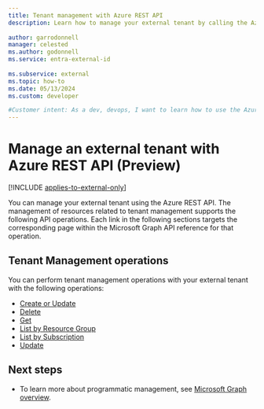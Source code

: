 ```yaml
---
title: Tenant management with Azure REST API
description: Learn how to manage your external tenant by calling the Azure REST API.
 
author: garrodonnell
manager: celested
ms.author: godonnell
ms.service: entra-external-id
 
ms.subservice: external
ms.topic: how-to
ms.date: 05/13/2024
ms.custom: developer

#Customer intent: As a dev, devops, I want to learn how to use the Azure REST API to manage my external tenant.
---
```

# Manage an external tenant with Azure REST API (Preview)

[!INCLUDE [applies-to-external-only](../includes/applies-to-external-only.md)]

You can manage your external tenant using the Azure REST API. The management of resources related to tenant management supports the following API operations. Each link in the following sections targets the corresponding page within the Microsoft Graph API reference for that operation.

## Tenant Management operations

You can perform tenant management operations with your external tenant with the following operations:

- [Create or Update](/rest/api/activedirectory/ciam-tenants/create)
- [Delete](/rest/api/activedirectory/ciam-tenants/delete)
- [Get](/rest/api/activedirectory/ciam-tenants/get)
- [List by Resource Group](/rest/api/activedirectory/ciam-tenants/list-by-resource-group)
- [List by Subscription](/rest/api/activedirectory/ciam-tenants/list-by-subscription)
- [Update](/rest/api/activedirectory/ciam-tenants/update)

## Next steps

- To learn more about programmatic management, see [Microsoft Graph overview](/graph/overview). 
